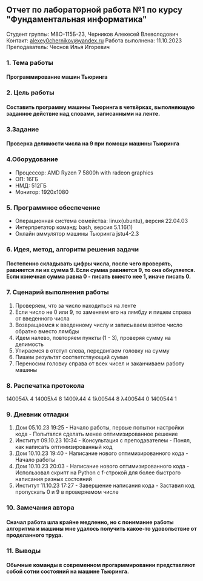 ## Отчет по лабораторной работа №1 по курсу "Фундаментальная информатика"
Студент группы: М8O-115Б-23, Черников Алекесей Влеволодович
Контакт: alexey0chernikov@yandex.ru
Работа выполнена: 11.10.2023
Преподаватель: Чеснов Илья Игоревич
### 1. Тема работы
#### Программирование машин Тьюринга
### 2. Цель работы
#### Составить программу машины Тьюринга в четвёрках, выполняющую заданное действие над словами, записанными на ленте.
### 3.Задание
#### Проверка делимости числа на 9 при помощи машины Тьюринга
### 4.Оборудование
* Процессор: AMD Ryzen 7 5800h with radeon graphics
* ОП: 16ГБ
* НМД: 512ГБ
* Монитор: 1920x1080

### 5. Программное обеспечение
* Операционная система семейства: linux(ubuntu), версия 22.04.03
* Интерпретатор команд: bash, версия 5.1.16(1)
* Онлайн эммулятор машины Тьюринга jstu4-2.3

### 6. Идея, метод, алгоритм решения задачи
#### Постепенно складывать цифры числа, после чего проверять, равняется ли их сумма 9. Если сумма равняется 9, то она обнуляется. Если конечная сумма равна 0 - писать вместо нее 1, иначе писать 0.

### 7. Сценарий выполнения работы
1. Проверяем, что за число находиться на ленте
2. Если число не 0 или 9, то заменяем его на лямбду и пишем справа от введенного числа
3. Возвращаемся к введенному числу и записываем взятое число обратно вместо лямбды
4. Идем налево, повторяем пункты (1 - 3), проверяя сумму на делимость
5. Упираемся в отступ слева, передвигаем головку на сумму
6. Пишем результат соответствующий сумме
7. Переносим головку справа от всех чисел и заканчиваем работу машины

### 8. Распечатка протокола
 140054λ 4
 14005λ4 8
 1400λ44 4
 1λ00544 8
 λ400544 0
 1400544 1

### 9. Дневник отладки
1. Дом 05.10.23 19:25 - Начало работы, первые попытки настройки кода - Попытался сделать менее оптимизированное решение
2. Институт 09.10.23 10:34 - Консультация с преподавателем - Понял, как написать оптимизированный код
3. Дом 10.10.23 19:40 - Написание нового оптимизированного кода - Начало работы
4. Дом 10.10.23 20:03 - Написание нового оптимизированного кода - Использовал скрипт на Python с f-строкой для более быстрого написания разных состояний
5. Институт 11.10.23 17:27 - Завершение написания кода - Заставил код пропускать 0 и 9 в проверяемом числе

### 10. Замечания автора
#### Сначал работа шла крайне медленно, но с понимание работы алгоритма и машины мне удалось получить какое-то удовольствие от проделанного труда.

### 11. Выводы
#### Обычные команды в современном прогарммировании представляют собой сотни состояний на машине Тьюринга.





















